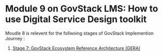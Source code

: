 # Module 9 on GovStack LMS: How to use Digital Service Design toolkit



Moudle 8 is relevent for the follwoing stages of GovStack Implemention Journey :

1. [Stage 7: GovStack Ecosystem Reference Architecture (GERA)](https://app.gitbook.com/o/pxmRWOPoaU8fUAbbcrus/s/4D3oEcPGpYoKnwkQmCzJ/\~/changes/ZfSYuZptK923CcqBNhIE/2-govstack-implementation-journey/2.2-phases-and-stages-of-govstack-country-engagement-journey/stage-7-govstack-ecosystem-reference-architecture-gera)

